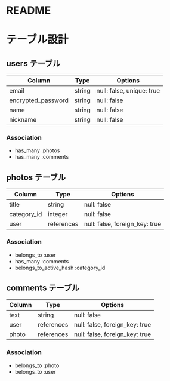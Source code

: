 # README

# テーブル設計

## users テーブル

| Column             | Type   | Options                   |
| ------------------ | ------ | ------------------------- |
| email              | string | null: false, unique: true |
| encrypted_password | string | null: false               |
| name               | string | null: false               |
| nickname           | string | null: false               |

### Association

- has_many :photos
- has_many :comments

## photos テーブル

| Column             | Type       | Options                        |
| ------------------ | ---------- | ------------------------------ |
| title              | string     | null: false                    |
| category_id        | integer    | null: false                    |
| user               | references | null: false, foreign_key: true |

### Association

- belongs_to :user
- has_many :comments
- belongs_to_active_hash :category_id

## comments テーブル

| Column   | Type       | Options                        |
| -------- | ---------- | ------------------------------ |
| text     | string     | null: false                    |
| user     | references | null: false, foreign_key: true |
| photo    | references | null: false, foreign_key: true |

### Association

- belongs_to :photo
- belongs_to :user

